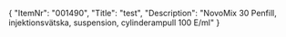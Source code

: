 {
  "ItemNr": "001490",
  "Title": "test",
  "Description": "NovoMix 30 Penfill, injektionsvätska, suspension, cylinderampull 100 E/ml"
}